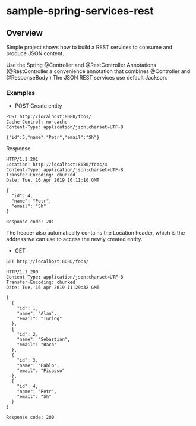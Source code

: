 # sample-spring-services-rest

## Overview
Simple project shows how to build a REST services to consume and produce JSON content.

Use the Spring @Controller and @RestController Annotations (@RestController a convenience annotation that combines @Controller and @ResponseBody )
The JSON REST services use default Jackson.

### Examples

* POST Create entity
```
POST http://localhost:8080/foos/
Cache-Control: no-cache
Content-Type: application/json;charset=UTF-8

{"id":5,"name":"Petr","email":"Sh"}
```
Response
```
HTTP/1.1 201 
Location: http://localhost:8080/foos/4
Content-Type: application/json;charset=UTF-8
Transfer-Encoding: chunked
Date: Tue, 16 Apr 2019 10:11:10 GMT

{
  "id": 4,
  "name": "Petr",
  "email": "Sh"
}

Response code: 201
```
The header also automatically contains the Location header, which is the address we can use to access the newly created entity.

* GET
```
GET http://localhost:8080/foos/

HTTP/1.1 200 
Content-Type: application/json;charset=UTF-8
Transfer-Encoding: chunked
Date: Tue, 16 Apr 2019 11:29:32 GMT

[
  {
    "id": 1,
    "name": "Alan",
    "email": "Turing"
  },
  {
    "id": 2,
    "name": "Sebastian",
    "email": "Bach"
  },
  {
    "id": 3,
    "name": "Pablo",
    "email": "Picasso"
  },
  {
    "id": 4,
    "name": "Petr",
    "email": "Sh"
  }
]

Response code: 200
```

